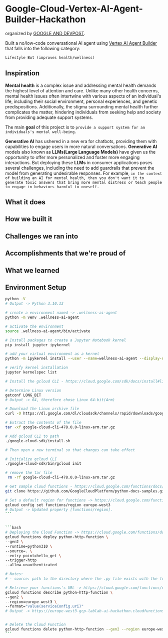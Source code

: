 # Google-Cloud-Vertex-AI-Agent-Builder-Hackathon

organized by [GOOGLE AND DEVPOST](https://googlevertexai.devpost.com/).

Built a no/low-code conversational AI agent using [Vertex AI Agent Builder](https://cloud.google.com/products/agent-builder?hl=en) that falls into the following category:

  ```markdown
Lifestyle Bot (improves health/wellness)
  ```

## Inspiration

**Mental health** is a complex issue and addressing mental health demands the highest level of attention and care. Unlike many other health concerns, mental health issues often intertwine with various aspects of an individual's life, including their social environment, personal experiences, and genetic predispositions. Additionally, the stigma surrounding mental health further complicates the matter, hindering individuals from seeking help and society from providing adequate support systems.

The main **goal** of this project is to `provide a support system for an individuals's mental well-being.`

**Generative AI** has ushered in a new era for chatbots, providing them with capabilities to engage users in more natural conversations. **Generative AI** models also known as **LLMs(Large Language Models)** have given us the opportunity to offer more personalized and foster more engaging interactions. But deploying these **LLMs** in consumer applications poses several challenges, including the need to add guardrails that prevent the model from generating undesirable responses. For example, `in the context of building an AI for mental health, then you don't want it to generate toxic answers that bring more mental distress or teach people to engage in behaviors harmful to oneself.`

## What it does

## How we built it

## Challenges we ran into

## Accomplishments that we're proud of

## What we learned

## Environment Setup

```bash
python -V
# Output -> Python 3.10.13
```

```bash
# create a environment named -> .wellness-ai-agent
python -m venv .wellness-ai-agent
```

```bash
# activate the environment
source .wellness-ai-agent/bin/activate
```

```bash
# Install packages to create a Jupyter Notebook kernel
pip install jupyter ipykernel
```

```bash
# add your virtual environment as a kernel
python -m ipykernel install --user --name=wellness-ai-agent --display-name="Py3.10-wellness-ai-agent"
```

```bash
# verify kernel installation
jupyter kernelspec list
```


```bash
# Install the gcloud CLI - https://cloud.google.com/sdk/docs/install#linux

# Determine Linux version
getconf LONG_BIT
# Output -> 64, therefore chose Linux 64-bit(Arm)

# Download the Linux archive file
curl -O https://dl.google.com/dl/cloudsdk/channels/rapid/downloads/google-cloud-cli-478.0.0-linux-arm.tar.gz

# Extract the contents of the file
tar -xf google-cloud-cli-478.0.0-linux-arm.tar.gz

# Add gcloud CLI to path
./google-cloud-sdk/install.sh 

# Then open a new terminal so that changes can take effect

# Initialize gcloud CLI
./google-cloud-sdk/bin/gcloud init
```

```bash
# remove the tar file
 rm -rf google-cloud-cli-478.0.0-linux-arm.tar.gz
```

```bash
# Get sample cloud functions - https://cloud.google.com/functions/docs/tutorials/http
git clone https://github.com/GoogleCloudPlatform/python-docs-samples.git
```

````bash
# Set a default region for functions -> https://cloud.google.com/functions/docs/locations
gcloud config set functions/region europe-west3
# Output -> Updated property [functions/region].
```


```bash
# Deploying the Cloud Function -> https://cloud.google.com/functions/docs/tutorials/http
gcloud functions deploy python-http-function \
--gen2 \
--runtime=python310 \
--source=. \
--entry-point=hello_get \ 
--trigger-http
--allow-unauthenticated

# Notes: 
# - source: path to the directory where the .py file exists with the function you want to deploy

# Retrieve your functions's URL -> https://cloud.google.com/functions/docs/calling/http#url
gcloud functions describe python-http-function \
--gen2 \
--region=europe-west3 \
--format="value(serviceConfig.uri)"
# Output -> https://europe-west3-gcp-lablab-ai-hackathon.cloudfunctions.net/python-http-function


# Delete the Cloud Function
gcloud functions delete python-http-function --gen2 --region europe-west3 
```
